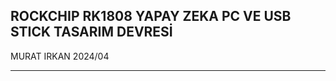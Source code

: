 ROCKCHIP RK1808 YAPAY ZEKA PC VE USB STICK TASARIM DEVRESİ
---------------------------------------------------
MURAT IRKAN 2024/04
*******************
